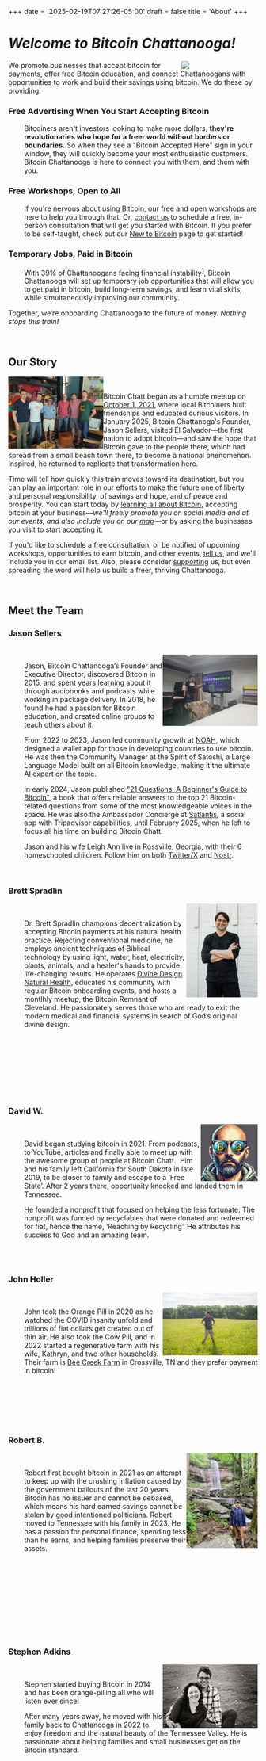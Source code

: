 +++
date = '2025-02-19T07:27:26-05:00'
draft = false
title = 'About'
+++

<div class="article">

# *Welcome to Bitcoin Chattanooga!*

<img class="desktop-only" src="/images/Logos/Bitcoin%20Chatt%20Avatar.png" style="width:16dvw;float:right;">

We promote businesses that accept bitcoin for payments, offer free Bitcoin education, and connect Chattanoogans with opportunities to work and build their savings using bitcoin. We do these by providing:

### Free Advertising When You Start Accepting Bitcoin

<p style="margin-left: 2rem;">Bitcoiners aren't investors looking to make more dollars; <b>they're revolutionaries who hope for a freer world without borders or boundaries.</b> So when they see a "Bitcoin Accepted Here" sign in your window, they will quickly become your most enthusiastic customers. Bitcoin Chattanooga is here to connect you with them, and them with you.</p>

### Free Workshops, Open to All

<p style="margin-left: 2rem;">If you're nervous about using Bitcoin, our free and open workshops are here to help you through that. Or, <a href="/contact">contact us</a> to schedule a free, in-person consultation that will get you started with Bitcoin. If you prefer to be self-taught, check out our <a href="/new-to-bitcoin">New to Bitcoin</a> page to get started!</p>

### Temporary Jobs, Paid in Bitcoin

<p style="margin-left: 2rem;">With 39% of Chattanoogans facing financial instability<sup><a target="_blank" href="https://unitedwaycha.org/financial-stability-and-our-greater-chattanooga-community/">1</a></sup>, Bitcoin Chattanooga will set up temporary job opportunities that will allow you to get paid in bitcoin, build long-term savings, and learn vital skills, while simultaneously improving our community.</p>

Together, we’re onboarding Chattanooga to the future of money. *Nothing stops this train!*

<br>

## Our Story

<img class="mobile-banner" src="./Bitcoin-Chatt-at-Moxy-April-2022.jpeg" style="width:20dvw;float:left;">

<br>

Bitcoin Chatt began as a humble meetup on <a href="https://mempool.space/block/00000000000000000004730cacd16909b9e2323eeceab1305c31edae2af07537">October 1, 2021</a>, where local Bitcoiners built friendships and educated curious visitors. In January 2025, Bitcoin Chattanoga's Founder, Jason Sellers, visited El Salvador—the first nation to adopt bitcoin—and saw the hope that Bitcoin gave to the people there, which had spread from a small beach town there, to become a national phenomenon. Inspired, he returned to replicate that transformation here.

Time will tell how quickly this train moves toward its destination, but you can play an important role in our efforts to make the future one of liberty and personal responsibility, of savings and hope, and of peace and prosperity. You can start today by [learning all about Bitcoin](/new-to-bitcoin), accepting bitcoin at your business—<i>we'll freely promote you on social media and at our events, and also include you on our [map](/map)—</i>or by asking the businesses you visit to start accepting it.

If you'd like to schedule a free consultation, or be notified of upcoming workshops, opportunities to earn bitcoin, and other events, [tell us](/contact), and we'll include you in our email list. Also, please consider [supporting](/donate) us, but even spreading the word will help us build a freer, thriving Chattanooga.

<br>

## Meet the Team

### Jason Sellers

<br>

<img class="mobile-banner" src="./Jason%20at%20CHEA%20Workshop.jpg" style="width:20dvw;float:right;">

<p style="margin-left: 2rem;">Jason, Bitcoin Chattanooga’s Founder and Executive Director, discovered Bitcoin in 2015, and spent years learning about it through audiobooks and podcasts while working in package delivery. In 2018, he found he had a passion for Bitcoin education, and created online groups to teach others about it.</p>

<p style="margin-left: 2rem;">From 2022 to 2023, Jason led community growth at <a href="https://www.noah.com/">NOAH</a>, which designed a wallet app for those in developing countries to use bitcoin. He was then the Community Manager at the Spirit of Satoshi, a Large Language Model built on all Bitcoin knowledge, making it the ultimate AI expert on the topic.</p>

<p style="margin-left: 2rem;">In early 2024, Jason published <a href="https://a.co/d/0mcMtUC">"21 Questions: A Beginner's Guide to Bitcoin"</a>, a book that offers reliable answers to the top 21 Bitcoin-related questions from some of the most knowledgeable voices in the space. He was also the Ambassador Concierge at <a href="https://www.satlantis.io/">Satlantis</a>, a social app with Tripadvisor capabilities, until February 2025, when he left to focus all his time on building Bitcoin Chatt.</p>

<p style="margin-left: 2rem;">Jason and his wife Leigh Ann live in Rossville, Georgia, with their 6 homeschooled children. Follow him on both <a href="https://www.x.com/geekigai">Twitter/X</a> and <a href="https://njump.me/npub1693220pmp0a4c04a0p7hkz874vsxkyfrvtk2yk4zjyj3e4c0ugjs3r4j0c">Nostr</a>.</p>

<br>

### Brett Spradlin

<img class="mobile-banner" src="./Brett Spradlin.png" style="width:15dvw;float:right;">

<br>

<p style="margin-left: 2rem;">Dr. Brett Spradlin champions decentralization by accepting Bitcoin payments at his natural health practice. Rejecting conventional medicine, he employs ancient techniques of Biblical technology by using light, water, heat, electricity, plants, animals, and a healer's hands to provide life-changing results. He operates <a href="https://www.divinedesignnaturalhealth.com/">Divine Design Natural Health</a>, educates his community with regular Bitcoin onboarding events, and hosts a montlhly meetup, the Bitcoin Remnant of Cleveland. He passionately serves those who are ready to exit the modern medical and financial systems in search of God’s original divine design.</p>

<br>

<br>

<br>

<br>

<br>

<br>

<br>

### David W.

<img class="mobile-banner" src="./David W.png" style="width:12dvw;float:right;">

<br>

<p style="margin-left: 2rem;">David began studying bitcoin in 2021. From podcasts, to YouTube, articles and finally able to meet up with the awesome group of people at Bitcoin Chatt. 
Him and his family left California for South Dakota in late 2019, to be closer to family and escape to a ‘Free State’. After 2 years there, opportunity knocked and landed them in Tennessee.</p>

<p style="margin-left: 2rem;">He founded a nonprofit that focused on helping the less fortunate. The nonprofit was funded by recyclables that were donated and redeemed for fiat, hence the name, ‘Reaching by Recycling’. He attributes his success to God and an amazing team.</p>

<br>

<br>

### John Holler

<img class="mobile-banner" src="./John Holler.png" style="width:20dvw;float:right;">

<br>

<p style="margin-left: 2rem;">John took the Orange Pill in 2020 as he watched the COVID insanity unfold and trillions of fiat dollars get created out of thin air. He also took the Cow Pill, and in 2022 started a regenerative farm with his wife, Kathryn, and two other households. Their farm is <a target="_blank" href="http://beecreektn.com/">Bee Creek Farm</a> in Crossville, TN and they prefer payment in bitcoin!</p>

<br>

<br>

<br>

<br>

<br>

### Robert B.

<img class="mobile-banner" src="./Rob B.png" style="width:15dvw;float:right;">

<br>

<p style="margin-left: 2rem;">Robert first bought bitcoin in 2021 as an attempt to keep up with the crushing inflation caused by the government bailouts of the last 20 years. Bitcoin has no issuer and cannot be debased, which means his hard earned savings cannot be stolen by good intentioned politicians. Robert moved to Tennessee with his family in 2023. He has a passion for personal finance, spending less than he earns, and helping families preserve their assets.</p>

<br>

<br>

<br>

<br>

<br>

<br>

<br>

<br>

<br>

### Stephen Adkins

<img class="mobile-banner" src="./Stephen Adkins.png" style="width:20dvw;float:right;">

<br>

<p style="margin-left: 2rem;">Stephen started buying Bitcoin in 2014 and has been orange-pilling all who will listen ever since!</p>

<p style="margin-left: 2rem;">After many years away, he moved with his family back to Chattanooga in 2022 to enjoy freedom and the natural beauty of the Tennessee Valley. He is passionate about helping families and small businesses get on the Bitcoin standard.</p>

<br>

<br>

<br>

<br>

<br>

<br>

</div>
